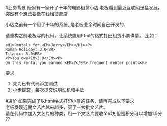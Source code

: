 #业务背景
唐家有一家开了十年的电影租赁小店
老板看到最近互联网迅猛发展，突然有个想法要做在线租赁商店

小店之前有一个用了十年的系统, 是老板业余时间自己开发的.

请重构之前老板写的代码，让系统能用html的格式打出租赁小票详情。
比如：
```
<H1>Rentals for <EM>Jerry</EM></H1><P>
Roman Holiday: 3.0<BR>
Titanic: 3.0<BR>
<P>You owe<EM>3.0</EM><P>
On this rental you earned <EM>2</EM> frequent renter points<P>
```
要求
1. 先为已有代码添加测试
2. 小步提交，每次提交说明动机和手法

#进阶
如果完成了以html格式打印小票的任务，请再完成以下要求<br>
老板发现近期文艺片越来越多，买了一大批文艺片。<br>
请在代码中加入文艺片的种类，租一个文艺片要收￥6块,但是积分可以增加1.5分<br>
   ?? 